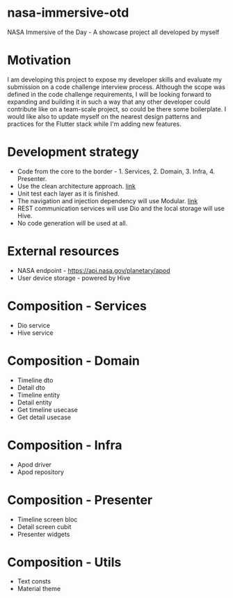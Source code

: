 # nasa-immersive-otd
NASA Immersive of the Day - A showcase project all developed by myself

# Motivation
I am developing this project to expose my developer skills and evaluate my submission on a code challenge interview process. Although the scope was defined in the code challenge requirements, I will be looking forward to expanding and building it in such a way that any other developer could contribute like on a team-scale project, so could be there some boilerplate. I would like also to update myself on the nearest design patterns and practices for the Flutter stack while I'm adding new features.

# Development strategy
- Code from the core to the border - 1. Services, 2. Domain, 3. Infra, 4. Presenter.
- Use the clean architecture approach. [link](https://github.com/Flutterando/Clean-Dart)
- Unit test each layer as it is finished.
- The navigation and injection dependency will use Modular. [link](https://pub.dev/packages/flutter_modular)
- REST communication services will use Dio and the local storage will use Hive.
- No code generation will be used at all.

# External resources
- NASA endpoint - https://api.nasa.gov/planetary/apod
- User device storage - powered by Hive

# Composition - Services
- Dio service
- Hive service

# Composition - Domain
- Timeline dto
- Detail dto
- Timeline entity
- Detail entity
- Get timeline usecase
- Get detail usecase

# Composition - Infra
- Apod driver
- Apod repository

# Composition - Presenter
- Timeline screen bloc
- Detail screen cubit
- Presenter widgets

# Composition - Utils
- Text consts
- Material theme

